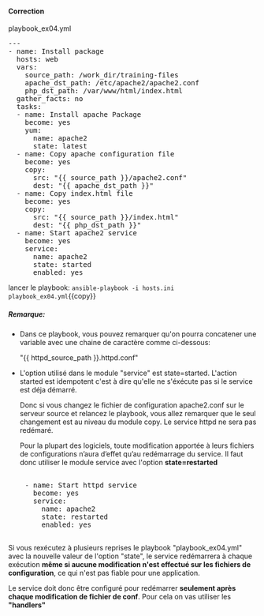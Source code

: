 #### Correction

playbook_ex04.yml
<pre class="file">
---
- name: Install package
  hosts: web
  vars:
    source_path: /work_dir/training-files
    apache_dst_path: /etc/apache2/apache2.conf
    php_dst_path: /var/www/html/index.html
  gather_facts: no
  tasks:
  - name: Install apache Package
    become: yes
    yum:
      name: apache2
      state: latest
  - name: Copy apache configuration file
    become: yes
    copy:
      src: "{{ source_path }}/apache2.conf"
      dest: "{{ apache_dst_path }}"
  - name: Copy index.html file
    become: yes
    copy:
      src: "{{ source_path }}/index.html"
      dest: "{{ php_dst_path }}"
  - name: Start apache2 service
    become: yes
    service:
      name: apache2
      state: started
      enabled: yes
</pre>


lancer le playbook:  `ansible-playbook -i hosts.ini playbook_ex04.yml`{{copy}}

##### *Remarque:*

- Dans ce playbook, vous pouvez remarquer qu'on pourra concatener une variable avec une chaine de caractère comme ci-dessous:

  "{{ httpd_source_path }}.httpd.conf"

- L'option utilisé dans le module "service" est state=started. L'action started est idempotent c'est à dire qu'elle ne s'éxécute pas si le service est déja démarré.

  Donc si vous changez le fichier de configuration apache2.conf sur le serveur source et relancez le playbook, vous allez remarquer que le seul changement est au niveau du module copy. Le service httpd ne sera pas redémaré.
  
  Pour la plupart des logiciels, toute modification apportée à leurs fichiers de configurations n’aura d’effet qu’au redémarrage du service. Il faut donc utiliser le module service avec l'option  **state=restarted**

<pre class="file">  
    - name: Start httpd service
      become: yes
      service:
        name: apache2 
        state: restarted
        enabled: yes
 </pre>

  Si vous rexécutez à plusieurs reprises le playbook "playbook_ex04.yml" avec la nouvelle valeur de l'option "state", le service redémarrera à chaque exécution **même si aucune modification n'est effectué sur les fichiers de configuration**, ce qui n'est pas fiable pour une application.

  Le service doit donc être configuré pour redémarrer **seulement après chaque modification de fichier de conf**. Pour cela on vas utiliser les **"handlers"**
